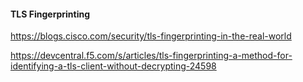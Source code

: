 
#### TLS Fingerprinting
https://blogs.cisco.com/security/tls-fingerprinting-in-the-real-world

https://devcentral.f5.com/s/articles/tls-fingerprinting-a-method-for-identifying-a-tls-client-without-decrypting-24598

